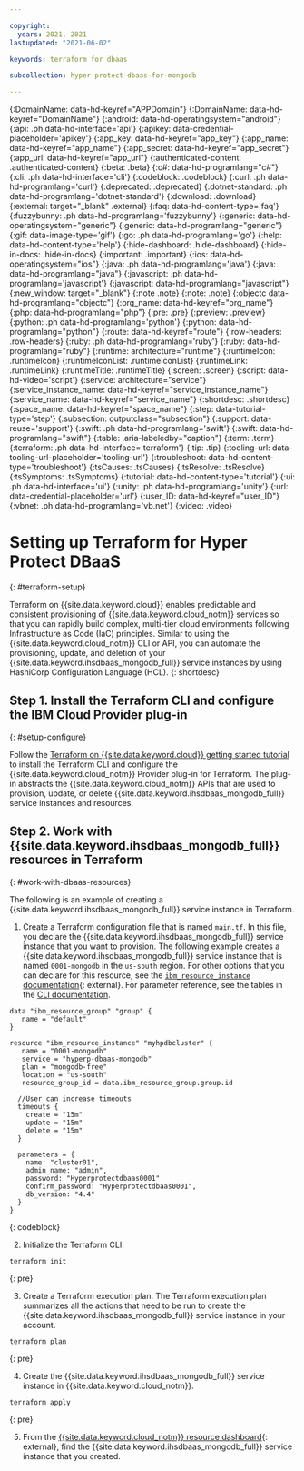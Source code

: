```yaml
---

copyright:
  years: 2021, 2021
lastupdated: "2021-06-02"

keywords: terraform for dbaas

subcollection: hyper-protect-dbaas-for-mongodb

---
```


{:DomainName: data-hd-keyref="APPDomain"}
{:DomainName: data-hd-keyref="DomainName"}
{:android: data-hd-operatingsystem="android"}
{:api: .ph data-hd-interface='api'}
{:apikey: data-credential-placeholder='apikey'}
{:app_key: data-hd-keyref="app_key"}
{:app_name: data-hd-keyref="app_name"}
{:app_secret: data-hd-keyref="app_secret"}
{:app_url: data-hd-keyref="app_url"}
{:authenticated-content: .authenticated-content}
{:beta: .beta}
{:c#: data-hd-programlang="c#"}
{:cli: .ph data-hd-interface='cli'}
{:codeblock: .codeblock}
{:curl: .ph data-hd-programlang='curl'}
{:deprecated: .deprecated}
{:dotnet-standard: .ph data-hd-programlang='dotnet-standard'}
{:download: .download}
{:external: target="_blank" .external}
{:faq: data-hd-content-type='faq'}
{:fuzzybunny: .ph data-hd-programlang='fuzzybunny'}
{:generic: data-hd-operatingsystem="generic"}
{:generic: data-hd-programlang="generic"}
{:gif: data-image-type='gif'}
{:go: .ph data-hd-programlang='go'}
{:help: data-hd-content-type='help'}
{:hide-dashboard: .hide-dashboard}
{:hide-in-docs: .hide-in-docs}
{:important: .important}
{:ios: data-hd-operatingsystem="ios"}
{:java: .ph data-hd-programlang='java'}
{:java: data-hd-programlang="java"}
{:javascript: .ph data-hd-programlang='javascript'}
{:javascript: data-hd-programlang="javascript"}
{:new_window: target="_blank"}
{:note .note}
{:note: .note}
{:objectc data-hd-programlang="objectc"}
{:org_name: data-hd-keyref="org_name"}
{:php: data-hd-programlang="php"}
{:pre: .pre}
{:preview: .preview}
{:python: .ph data-hd-programlang='python'}
{:python: data-hd-programlang="python"}
{:route: data-hd-keyref="route"}
{:row-headers: .row-headers}
{:ruby: .ph data-hd-programlang='ruby'}
{:ruby: data-hd-programlang="ruby"}
{:runtime: architecture="runtime"}
{:runtimeIcon: .runtimeIcon}
{:runtimeIconList: .runtimeIconList}
{:runtimeLink: .runtimeLink}
{:runtimeTitle: .runtimeTitle}
{:screen: .screen}
{:script: data-hd-video='script'}
{:service: architecture="service"}
{:service_instance_name: data-hd-keyref="service_instance_name"}
{:service_name: data-hd-keyref="service_name"}
{:shortdesc: .shortdesc}
{:space_name: data-hd-keyref="space_name"}
{:step: data-tutorial-type='step'}
{:subsection: outputclass="subsection"}
{:support: data-reuse='support'}
{:swift: .ph data-hd-programlang='swift'}
{:swift: data-hd-programlang="swift"}
{:table: .aria-labeledby="caption"}
{:term: .term}
{:terraform: .ph data-hd-interface='terraform'}
{:tip: .tip}
{:tooling-url: data-tooling-url-placeholder='tooling-url'}
{:troubleshoot: data-hd-content-type='troubleshoot'}
{:tsCauses: .tsCauses}
{:tsResolve: .tsResolve}
{:tsSymptoms: .tsSymptoms}
{:tutorial: data-hd-content-type='tutorial'}
{:ui: .ph data-hd-interface='ui'}
{:unity: .ph data-hd-programlang='unity'}
{:url: data-credential-placeholder='url'}
{:user_ID: data-hd-keyref="user_ID"}
{:vbnet: .ph data-hd-programlang='vb.net'}
{:video: .video}


# Setting up Terraform for Hyper Protect DBaaS
{: #terraform-setup}

Terraform on {{site.data.keyword.cloud}} enables predictable and consistent provisioning of {{site.data.keyword.cloud_notm}} services so that you can rapidly build complex, multi-tier cloud environments following Infrastructure as Code (IaC) principles. Similar to using the {{site.data.keyword.cloud_notm}} CLI or API, you can automate the provisioning, update, and deletion of your {{site.data.keyword.ihsdbaas_mongodb_full}} service instances by using HashiCorp Configuration Language (HCL).
{: shortdesc}



## Step 1. Install the Terraform CLI and configure the IBM Cloud Provider plug-in
{: #setup-configure}

Follow the [Terraform on {{site.data.keyword.cloud}} getting started tutorial](/docs/ibm-cloud-provider-for-terraform?topic=ibm-cloud-provider-for-terraform-getting-started) to install the Terraform CLI and configure the {{site.data.keyword.cloud_notm}} Provider plug-in for Terraform. The plug-in abstracts the {{site.data.keyword.cloud_notm}} APIs that are used to provision, update, or delete {{site.data.keyword.ihsdbaas_mongodb_full}} service instances and resources.

## Step 2. Work with {{site.data.keyword.ihsdbaas_mongodb_full}} resources in Terraform
{: #work-with-dbaas-resources}

The following is an example of creating a {{site.data.keyword.ihsdbaas_mongodb_full}} service instance in Terraform.

1. Create a Terraform configuration file that is named `main.tf`. In this file, you declare the {{site.data.keyword.ihsdbaas_mongodb_full}} service instance that you want to provision. The following example creates a {{site.data.keyword.ihsdbaas_mongodb_full}} service instance that is named `0001-mongodb` in the `us-south` region. For other options that you can declare for this resource, see the [`ibm_resource_instance` documentation](https://registry.terraform.io/providers/IBM-Cloud/ibm/latest/docs/resources/resource_instance){: external}. For parameter reference, see the tables in the [CLI documentation](/docs/hyper-protect-dbaas-for-mongodb?topic=hyper-protect-dbaas-for-mongodb-create-service#cli-create-service).
  ```
  data "ibm_resource_group" "group" {
     name = "default"
  }

  resource "ibm_resource_instance" "myhpdbcluster" {
     name = "0001-mongodb"
     service = "hyperp-dbaas-mongodb"
     plan = "mongodb-free"
     location = "us-south"
     resource_group_id = data.ibm_resource_group.group.id

    //User can increase timeouts
    timeouts {
      create = "15m"
      update = "15m"
      delete = "15m"
    }

    parameters = {
      name: "cluster01",
      admin_name: "admin",
      password: "Hyperprotectdbaas0001"
      confirm_password: "Hyperprotectdbaas0001",
      db_version: "4.4"
    }
  }

  ```
  {: codeblock}

2. Initialize the Terraform CLI. 
  ```
  terraform init
  ```
  {: pre}
   
3. Create a Terraform execution plan. The Terraform execution plan summarizes all the actions that need to be run to create the {{site.data.keyword.ihsdbaas_mongodb_full}} service instance in your account.
  ```
  terraform plan
  ```
  {: pre}
   
4. Create the {{site.data.keyword.ihsdbaas_mongodb_full}} service instance in {{site.data.keyword.cloud_notm}}.
  ```
  terraform apply
  ```
  {: pre}
   
5. From the [{{site.data.keyword.cloud_notm}} resource dashboard](https://cloud.ibm.com/resources){: external}, find the {{site.data.keyword.ihsdbaas_mongodb_full}} service instance that you created.


